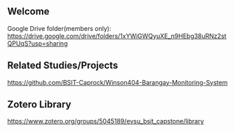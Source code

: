 ## Welcome

Google Drive folder(members only): https://drive.google.com/drive/folders/1xYWiGWQyuXE_n9HEbg38uRNz2stQPUqS?usp=sharing

## Related Studies/Projects

https://github.com/BSIT-Caprock/Winson404-Barangay-Monitoring-System

## Zotero Library

https://www.zotero.org/groups/5045189/evsu_bsit_capstone/library

